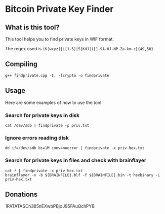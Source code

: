 Bitcoin Private Key Finder
==========================

What is this tool?
------------------

This tool helps you to find private keys in WIF format.

The regex used is `(K[wxyz]|L[1-5]|5[KHJ])[1-9A-HJ-NP-Za-km-z]{49,50}`


Compiling
---------

`g++ findprivate.cpp -I. -lcrypto -o findprivate`


Usage
-----
Here are some examples of how to use the tool

### Search for private keys in disk
`cat /dev/sdb | findprivate -p priv.txt`

### Ignore errors reading disk
`dd if=/dev/sdb bs=1M conv=noerror | findprivate -x priv-hex.txt`

### Search for private keys in files and check with brainflayer
```
cat * | findprivate -x priv-hex.txt
brainflayer -v -b ${BRAINFILE}.blf -f ${BRAINFILE}.bin -t hexbinary -i priv-hex.txt
```


Donations
---------
1PATATASCh385nEXwbPBjoJ95FAuQchPYB